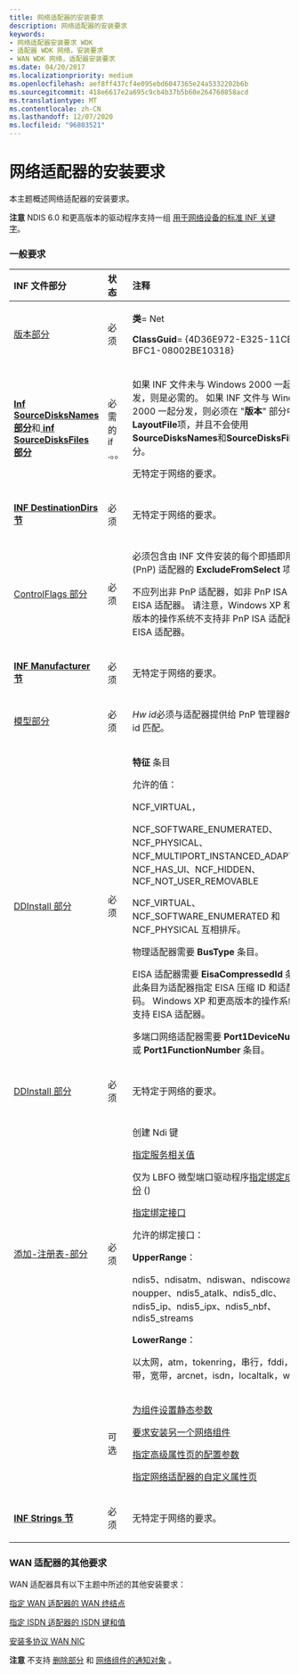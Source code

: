 ```yaml
---
title: 网络适配器的安装要求
description: 网络适配器的安装要求
keywords:
- 网络适配器安装要求 WDK
- 适配器 WDK 网络，安装要求
- WAN WDK 网络，适配器安装要求
ms.date: 04/20/2017
ms.localizationpriority: medium
ms.openlocfilehash: aef8ff437cf4e095ebd6047365e24a5332202b6b
ms.sourcegitcommit: 418e6617e2a695c9cb4b37b5b60e264760858acd
ms.translationtype: MT
ms.contentlocale: zh-CN
ms.lasthandoff: 12/07/2020
ms.locfileid: "96803521"
---
```

# <a name="installation-requirements-for-network-adapters"></a>网络适配器的安装要求





本主题概述网络适配器的安装要求。

**注意**  NDIS 6.0 和更高版本的驱动程序支持一组 [用于网络设备的标准 INF 关键字](standardized-inf-keywords-for-network-devices.md)。

 

### <a name="general-requirements"></a>一般要求

<table>
<colgroup>
<col width="33%" />
<col width="33%" />
<col width="33%" />
</colgroup>
<thead>
<tr class="header">
<th align="left">INF 文件部分</th>
<th align="left">状态</th>
<th align="left">注释</th>
</tr>
</thead>
<tbody>
<tr class="odd">
<td align="left"><p><a href="version-section-in-a-network-inf-file.md" data-raw-source="[Version Section](version-section-in-a-network-inf-file.md)">版本部分</a></p></td>
<td align="left"><p>必须</p></td>
<td align="left"><p><strong>类</strong>= Net</p>
<p><strong>ClassGuid</strong>= {4D36E972-E325-11CE-BFC1-08002BE10318}</p></td>
</tr>
<tr class="even">
<td align="left"><p><a href="/windows-hardware/drivers/install/inf-sourcedisksnames-section" data-raw-source="[&lt;strong&gt;INF SourceDisksNames Section&lt;/strong&gt;](../install/inf-sourcedisksnames-section.md)"><strong>Inf SourceDisksNames 部分</strong></a>和<a href="/windows-hardware/drivers/install/inf-sourcedisksfiles-section" data-raw-source="[&lt;strong&gt;INF SourceDisksFiles Section&lt;/strong&gt;](../install/inf-sourcedisksfiles-section.md)"> <strong>inf SourceDisksFiles 部分</strong></a></p></td>
<td align="left"><p>必需的 if .。。</p></td>
<td align="left"><p>如果 INF 文件未与 Windows 2000 一起分发，则是必需的。 如果 INF 文件与 Windows 2000 一起分发，则必须在 "<strong>版本</strong>" 部分中指定<strong>LayoutFile</strong>项，并且不会使用<strong>SourceDisksNames</strong>和<strong>SourceDisksFiles</strong>部分。</p>
<p>无特定于网络的要求。</p></td>
</tr>
<tr class="odd">
<td align="left"><p><a href="/windows-hardware/drivers/install/inf-destinationdirs-section" data-raw-source="[&lt;strong&gt;INF DestinationDirs Section&lt;/strong&gt;](../install/inf-destinationdirs-section.md)"><strong>INF DestinationDirs 节</strong></a></p></td>
<td align="left"><p>必须</p></td>
<td align="left"><p>无特定于网络的要求。</p></td>
</tr>
<tr class="even">
<td align="left"><p><a href="controlflags-section-in-a-network-inf-file.md" data-raw-source="[ControlFlags Section](controlflags-section-in-a-network-inf-file.md)">ControlFlags 部分</a></p></td>
<td align="left"><p>必须</p></td>
<td align="left"><p>必须包含由 INF 文件安装的每个即插即用 (PnP) 适配器的 <strong>ExcludeFromSelect</strong> 项。</p>
<p>不应列出非 PnP 适配器，如非 PnP ISA 和 EISA 适配器。 请注意，Windows XP 和更高版本的操作系统不支持非 PnP ISA 适配器和 EISA 适配器。</p></td>
</tr>
<tr class="odd">
<td align="left"><p><a href="/windows-hardware/drivers/install/inf-manufacturer-section" data-raw-source="[&lt;strong&gt;INF Manufacturer Section&lt;/strong&gt;](../install/inf-manufacturer-section.md)"><strong>INF Manufacturer 节</strong></a></p></td>
<td align="left"><p>必须</p></td>
<td align="left"><p>无特定于网络的要求。</p></td>
</tr>
<tr class="even">
<td align="left"><p><a href="models-section-in-a-network-inf-file.md" data-raw-source="[Models Section](models-section-in-a-network-inf-file.md)">模型部分</a></p></td>
<td align="left"><p>必须</p></td>
<td align="left"><p><em>Hw id</em>必须与适配器提供给 PnP 管理器的硬件 id 匹配。</p></td>
</tr>
<tr class="odd">
<td align="left"><p><a href="ddinstall-section-in-a-network-inf-file.md" data-raw-source="[DDInstall Section](ddinstall-section-in-a-network-inf-file.md)">DDInstall 部分</a></p></td>
<td align="left"><p>必须</p></td>
<td align="left"><p><strong>特征</strong> 条目</p>
<p>允许的值：</p>
<p>NCF_VIRTUAL，</p>
<p>NCF_SOFTWARE_ENUMERATED、NCF_PHYSICAL、NCF_MULTIPORT_INSTANCED_ADAPTER、NCF_HAS_UI、NCF_HIDDEN、NCF_NOT_USER_REMOVABLE</p>
<p>NCF_VIRTUAL、NCF_SOFTWARE_ENUMERATED 和 NCF_PHYSICAL 互相排斥。</p>
<p>物理适配器需要 <strong>BusType</strong> 条目。</p>
<p>EISA 适配器需要 <strong>EisaCompressedId</strong> 条目。 此条目为适配器指定 EISA 压缩 ID 和适配器掩码。 Windows XP 和更高版本的操作系统不支持 EISA 适配器。</p>
<p>多端口网络适配器需要 <strong>Port1DeviceNumber</strong> 或 <strong>Port1FunctionNumber</strong> 条目。</p></td>
</tr>
<tr class="even">
<td align="left"><p><a href="ddinstall-services-section-in-a-network-inf-file.md" data-raw-source="[DDInstall.Services Section](ddinstall-services-section-in-a-network-inf-file.md)">DDInstall 部分</a></p></td>
<td align="left"><p>必须</p></td>
<td align="left"><p>无特定于网络的要求。</p></td>
</tr>
<tr class="odd">
<td align="left"><p><a href="add-registry-sections-in-a-network-inf-file.md" data-raw-source="[Add-registry-sections](add-registry-sections-in-a-network-inf-file.md)">添加-注册表-部分</a></p></td>
<td align="left"><p>必须</p></td>
<td align="left"><p>创建 Ndi 键</p>
<p><a href="adding-service-related-values-to-the-ndi-key.md" data-raw-source="[Specifying service-related values](adding-service-related-values-to-the-ndi-key.md)">指定服务相关值</a></p>
<p>仅为 LBFO 微型端口驱动程序<a href="specifying-bundle-membership.md" data-raw-source="[Specifying Bundle Membership](specifying-bundle-membership.md)">指定绑定成员身份</a> () </p>
<p><a href="specifying-binding-interfaces.md" data-raw-source="[Specifying Binding Interfaces](specifying-binding-interfaces.md)">指定绑定接口</a></p>
<p>允许的绑定接口：</p>
<p><strong>UpperRange</strong>：</p>
<p>ndis5、ndisatm、ndiswan、ndiscowan、noupper、ndis5_atalk、ndis5_dlc、ndis5_ip、ndis5_ipx、ndis5_nbf、ndis5_streams</p>
<p><strong>LowerRange</strong>：</p>
<p>以太网，atm，tokenring，串行，fddi，基带，宽带，arcnet，isdn，localtalk，wan</p></td>
</tr>
<tr class="even">
<td align="left"></td>
<td align="left"><p>可选</p></td>
<td align="left"><p><a href="setting-static-parameters.md" data-raw-source="[Setting static parameters for the component](setting-static-parameters.md)">为组件设置静态参数</a></p>
<p><a href="requiring-the-installation-of-another-network-component.md" data-raw-source="[Requiring the Installation of Another Network Component](requiring-the-installation-of-another-network-component.md)">要求安装另一个网络组件</a></p>
<p><a href="specifying-configuration-parameters-for-the-advanced-properties-page.md" data-raw-source="[Specifying Configuration Parameters for the Advanced Properties Page](specifying-configuration-parameters-for-the-advanced-properties-page.md)">指定高级属性页的配置参数</a></p>
<p><a href="specifying-custom-property-pages-for-network-adapters.md" data-raw-source="[Specifying Custom Property Pages for Network Adapters](specifying-custom-property-pages-for-network-adapters.md)">指定网络适配器的自定义属性页</a></p></td>
</tr>
<tr class="odd">
<td align="left"><p><a href="/windows-hardware/drivers/install/inf-strings-section" data-raw-source="[&lt;strong&gt;INF Strings Section&lt;/strong&gt;](../install/inf-strings-section.md)"><strong>INF Strings 节</strong></a></p></td>
<td align="left"><p>必须</p></td>
<td align="left"><p>无特定于网络的要求。</p></td>
</tr>
</tbody>
</table>

 

### <a name="additional-requirements-for-wan-adapters"></a>WAN 适配器的其他要求

WAN 适配器具有以下主题中所述的其他安装要求：

[指定 WAN 适配器的 WAN 终结点](specifying-wan-endpoints-for-a-wan-adapter.md)

[指定 ISDN 适配器的 ISDN 键和值](specifying-isdn-keys-and-values-for-an-isdn-adapter.md)

[安装多协议 WAN NIC](installing-a-multiprotocol-wan-nic.md)

**注意**  不支持 [删除部分](remove-section-in-a-network-inf-file.md) 和 [网络组件的通知对象](notify-objects-for-network-components.md) 。

 

